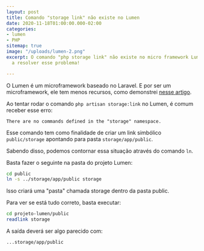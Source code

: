 ```yaml
---
layout: post
title: Comando "storage link" não existe no Lumen
date: 2020-11-18T01:00:00.000-02:00
categories:
- lumen
- PHP
sitemap: true
image: "/uploads/lumen-2.png"
excerpt: O comando "php storage link" não existe no micro framework Lumen? Aprenda
  a resolver esse problema!

---
```

O Lumen é um microframework baseado no Laravel. E por ser um microframework, ele tem menos recursos, como demonstrei [nesse artigo](blog/2020/11/18/por-que-o-comando-artisan-serve-nao-funciona-no-lumen-framework).

Ao tentar rodar o comando `php artisan storage:link` no Lumen, é comum receber esse erro:

```
There are no commands defined in the "storage" namespace.
```

Esse comando tem como finalidade de criar um link simbólico `public/storage` apontando para pasta `storage/app/public`.

Sabendo disso, podemos contornar essa situação através do comando `ln`.

Basta fazer o seguinte na pasta do projeto Lumen:

```bash
cd public
ln -s ../storage/app/public storage
```

Isso criará uma "pasta" chamada storage dentro da pasta public. 

Para ver se está tudo correto, basta executar:

```bash
cd projeto-lumen/public
readlink storage
```


A saída deverá ser algo parecido com:
```bash
...storage/app/public
```